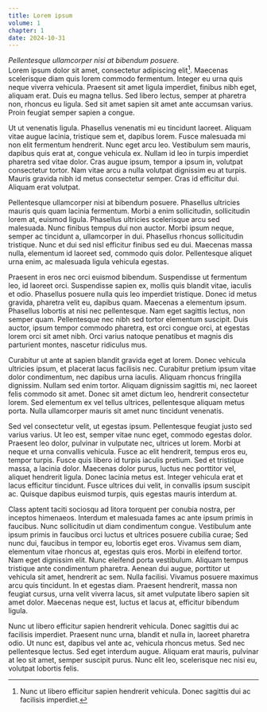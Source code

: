 ```yaml
---
title: Lorem ipsum
volume: 1
chapter: 1
date: 2024-10-31
---
```


_Pellentesque ullamcorper nisi at bibendum posuere._  
Lorem ipsum dolor sit amet, consectetur adipiscing elit[^1]. Maecenas scelerisque diam quis lorem commodo fermentum. Integer eu urna quis neque viverra vehicula. Praesent sit amet ligula imperdiet, finibus nibh eget, aliquam erat. Duis eu magna tellus. Sed libero lectus, semper at pharetra non, rhoncus eu ligula. Sed sit amet sapien sit amet ante accumsan varius. Proin feugiat semper sapien a congue.

Ut ut venenatis ligula. Phasellus venenatis mi eu tincidunt laoreet. Aliquam vitae augue lacinia, tristique sem et, dapibus lorem. Fusce malesuada mi non elit fermentum hendrerit. Nunc eget arcu leo. Vestibulum sem mauris, dapibus quis erat at, congue vehicula ex. Nullam id leo in turpis imperdiet pharetra sed vitae dolor. Cras augue ipsum, tempor a ipsum in, volutpat consectetur tortor. Nam vitae arcu a nulla volutpat dignissim eu at turpis. Mauris gravida nibh id metus consectetur semper. Cras id efficitur dui. Aliquam erat volutpat.

Pellentesque ullamcorper nisi at bibendum posuere. Phasellus ultricies mauris quis quam lacinia fermentum. Morbi a enim sollicitudin, sollicitudin lorem at, euismod ligula. Phasellus ultricies scelerisque arcu sed malesuada. Nunc finibus tempus dui non auctor. Morbi ipsum neque, semper ac tincidunt a, ullamcorper in dui. Phasellus rhoncus sollicitudin tristique. Nunc et dui sed nisl efficitur finibus sed eu dui. Maecenas massa nulla, elementum id laoreet sed, commodo quis dolor. Pellentesque aliquet urna enim, ac malesuada ligula vehicula egestas.

Praesent in eros nec orci euismod bibendum. Suspendisse ut fermentum leo, id laoreet orci. Suspendisse sapien ex, mollis quis blandit vitae, iaculis et odio. Phasellus posuere nulla quis leo imperdiet tristique. Donec id metus gravida, pharetra velit eu, dapibus quam. Maecenas a elementum ipsum. Phasellus lobortis at nisi nec pellentesque. Nam eget sagittis lectus, non semper quam. Pellentesque nec nibh sed tortor elementum suscipit. Duis auctor, ipsum tempor commodo pharetra, est orci congue orci, at egestas lorem orci sit amet nibh. Orci varius natoque penatibus et magnis dis parturient montes, nascetur ridiculus mus.

Curabitur ut ante at sapien blandit gravida eget at lorem. Donec vehicula ultricies ipsum, et placerat lacus facilisis nec. Curabitur pretium ipsum vitae dolor condimentum, nec dapibus urna iaculis. Aliquam rhoncus fringilla dignissim. Nullam sed enim tortor. Aliquam dignissim sagittis mi, nec laoreet felis commodo sit amet. Donec sit amet dictum leo, hendrerit consectetur lorem. Sed elementum ex vel tellus ultrices, pellentesque aliquam metus porta. Nulla ullamcorper mauris sit amet nunc tincidunt venenatis.

Sed vel consectetur velit, ut egestas ipsum. Pellentesque feugiat justo sed varius varius. Ut leo est, semper vitae nunc eget, commodo egestas dolor. Praesent leo dolor, pulvinar in vulputate nec, ultrices ut lorem. Morbi at neque et urna convallis vehicula. Fusce ac elit hendrerit, tempus eros eu, tempor turpis. Fusce quis libero id turpis iaculis pretium. Sed et tristique massa, a lacinia dolor. Maecenas dolor purus, luctus nec porttitor vel, aliquet hendrerit ligula. Donec lacinia metus est. Integer vehicula erat et lacus efficitur tincidunt. Fusce ultrices dui velit, in convallis ipsum suscipit ac. Quisque dapibus euismod turpis, quis egestas mauris interdum at.

Class aptent taciti sociosqu ad litora torquent per conubia nostra, per inceptos himenaeos. Interdum et malesuada fames ac ante ipsum primis in faucibus. Nunc sollicitudin ut diam condimentum congue. Vestibulum ante ipsum primis in faucibus orci luctus et ultrices posuere cubilia curae; Sed nunc dui, faucibus in tempor eu, lobortis eget eros. Vivamus sem diam, elementum vitae rhoncus at, egestas quis eros. Morbi in eleifend tortor. Nam eget dignissim elit. Nunc eleifend porta vestibulum. Aliquam tempus tristique ante condimentum pharetra. Aenean dui augue, porttitor ut vehicula sit amet, hendrerit ac sem. Nulla facilisi. Vivamus posuere maximus arcu quis tincidunt. In et egestas diam. Praesent hendrerit, massa non feugiat cursus, urna velit viverra lacus, sit amet vulputate libero sapien sit amet dolor. Maecenas neque est, luctus et lacus at, efficitur bibendum ligula.

Nunc ut libero efficitur sapien hendrerit vehicula. Donec sagittis dui ac facilisis imperdiet. Praesent nunc urna, blandit et nulla in, laoreet pharetra odio. Ut nunc est, dapibus vel ante ac, vehicula rhoncus metus. Sed nec pellentesque lectus. Sed eget interdum augue. Aliquam erat mauris, pulvinar at leo sit amet, semper suscipit purus. Nunc elit leo, scelerisque nec nisi eu, volutpat lobortis felis.

[^1]: Nunc ut libero efficitur sapien hendrerit vehicula. Donec sagittis dui ac facilisis imperdiet.
